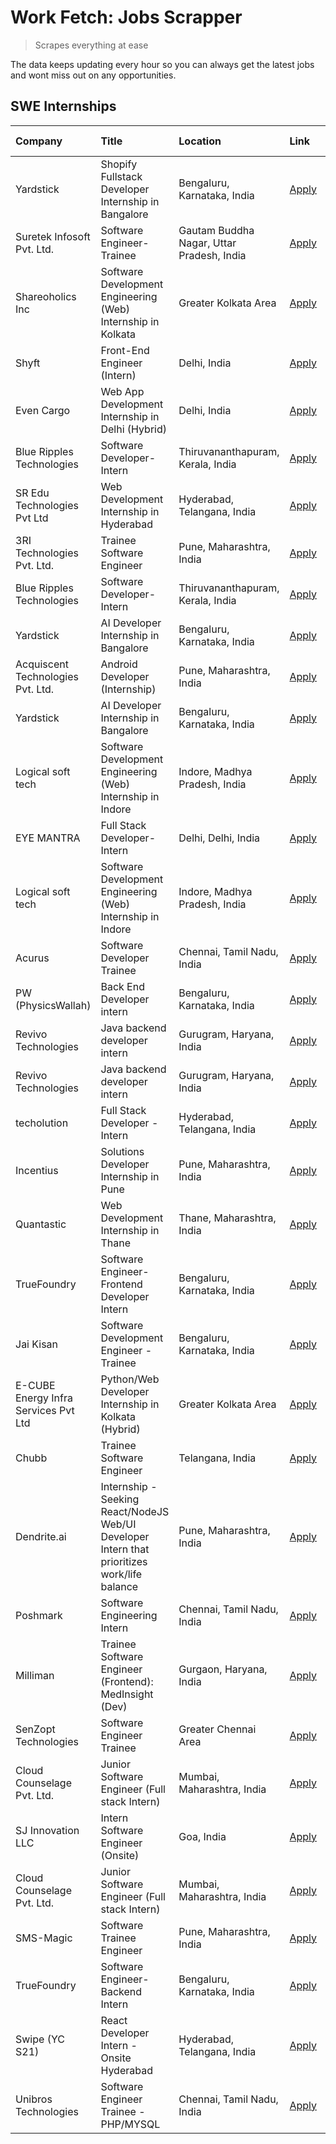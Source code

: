 # Work Fetch: Jobs Scrapper
> Scrapes everything at ease

The data keeps updating every hour so you can always get the latest jobs and wont miss out on any opportunities.

## SWE Internships
<!--START_SECTION:workfetch-->
| Company                              | Title                                                                                        | Location                                  | Link                                                                                                                                                                                                                                                                                                            | Date Posted   |
|:-------------------------------------|:---------------------------------------------------------------------------------------------|:------------------------------------------|:----------------------------------------------------------------------------------------------------------------------------------------------------------------------------------------------------------------------------------------------------------------------------------------------------------------|:--------------|
| Yardstick                            | Shopify Fullstack Developer Internship in Bangalore                                          | Bengaluru, Karnataka, India               | [Apply](https://in.linkedin.com/jobs/view/shopify-fullstack-developer-internship-in-bangalore-at-yardstick-3917652092?position=39&pageNum=0&refId=4RAA6uGlXykkilohA%2F%2BA9Q%3D%3D&trackingId=8DVt6z6XOAQcJ1pNIxybTg%3D%3D&trk=public_jobs_jserp-result_search-card)                                            | 2024-05-04    |
| Suretek Infosoft Pvt. Ltd.           | Software Engineer-Trainee                                                                    | Gautam Buddha Nagar, Uttar Pradesh, India | [Apply](https://in.linkedin.com/jobs/view/software-engineer-trainee-at-suretek-infosoft-pvt-ltd-3916999948?position=40&pageNum=0&refId=4RAA6uGlXykkilohA%2F%2BA9Q%3D%3D&trackingId=I9UiJ88fDAxiScTNcP6GYg%3D%3D&trk=public_jobs_jserp-result_search-card)                                                       | 2024-05-04    |
| Shareoholics Inc                     | Software Development Engineering (Web) Internship in Kolkata                                 | Greater Kolkata Area                      | [Apply](https://in.linkedin.com/jobs/view/software-development-engineering-web-internship-in-kolkata-at-shareoholics-inc-3917065308?position=4&pageNum=0&refId=4RAA6uGlXykkilohA%2F%2BA9Q%3D%3D&trackingId=AhM8yYSrac%2BmhsBsC1mBWg%3D%3D&trk=public_jobs_jserp-result_search-card)                             | 2024-05-03    |
| Shyft                                | Front-End Engineer (Intern)                                                                  | Delhi, India                              | [Apply](https://in.linkedin.com/jobs/view/front-end-engineer-intern-at-shyft-3916687657?position=44&pageNum=0&refId=4RAA6uGlXykkilohA%2F%2BA9Q%3D%3D&trackingId=hjl5Rj0hd%2BpdfMI4BvExSQ%3D%3D&trk=public_jobs_jserp-result_search-card)                                                                        | 2024-05-03    |
| Even Cargo                           | Web App Development Internship in Delhi (Hybrid)                                             | Delhi, India                              | [Apply](https://in.linkedin.com/jobs/view/web-app-development-internship-in-delhi-hybrid-at-even-cargo-3916399733?position=55&pageNum=0&refId=4RAA6uGlXykkilohA%2F%2BA9Q%3D%3D&trackingId=5qG%2BXq0Q1iS9KbNz7ryWyQ%3D%3D&trk=public_jobs_jserp-result_search-card)                                              | 2024-05-02    |
| Blue Ripples Technologies            | Software Developer- Intern                                                                   | Thiruvananthapuram, Kerala, India         | [Apply](https://in.linkedin.com/jobs/view/software-developer-intern-at-blue-ripples-technologies-3913669644?position=32&pageNum=0&refId=4RAA6uGlXykkilohA%2F%2BA9Q%3D%3D&trackingId=dfa4gwRK0QSTl91xDthOtA%3D%3D&trk=public_jobs_jserp-result_search-card)                                                      | 2024-05-01    |
| SR Edu Technologies Pvt Ltd          | Web Development Internship in Hyderabad                                                      | Hyderabad, Telangana, India               | [Apply](https://in.linkedin.com/jobs/view/web-development-internship-in-hyderabad-at-sr-edu-technologies-pvt-ltd-3915582854?position=42&pageNum=0&refId=4RAA6uGlXykkilohA%2F%2BA9Q%3D%3D&trackingId=jLwCKyrniswKvAgHv9e3TQ%3D%3D&trk=public_jobs_jserp-result_search-card)                                      | 2024-05-01    |
| 3RI Technologies Pvt. Ltd.           | Trainee Software Engineer                                                                    | Pune, Maharashtra, India                  | [Apply](https://in.linkedin.com/jobs/view/trainee-software-engineer-at-3ri-technologies-pvt-ltd-3912869178?position=59&pageNum=0&refId=4RAA6uGlXykkilohA%2F%2BA9Q%3D%3D&trackingId=4xs2tIcaiXMQ37pvwqkLGA%3D%3D&trk=public_jobs_jserp-result_search-card)                                                       | 2024-05-01    |
| Blue Ripples Technologies            | Software Developer- Intern                                                                   | Thiruvananthapuram, Kerala, India         | [Apply](https://in.linkedin.com/jobs/view/software-developer-intern-at-blue-ripples-technologies-3913669644?position=7&pageNum=2&refId=x9wfyLXhz366MFxoo3Cu0w%3D%3D&trackingId=Jwmfjz7lhQU5302XsglTHA%3D%3D&trk=public_jobs_jserp-result_search-card)                                                           | 2024-05-01    |
| Yardstick                            | AI Developer Internship in Bangalore                                                         | Bengaluru, Karnataka, India               | [Apply](https://in.linkedin.com/jobs/view/ai-developer-internship-in-bangalore-at-yardstick-3912040150?position=31&pageNum=0&refId=4RAA6uGlXykkilohA%2F%2BA9Q%3D%3D&trackingId=kvXaCDd%2BjCIC18MMl5z22A%3D%3D&trk=public_jobs_jserp-result_search-card)                                                         | 2024-04-26    |
| Acquiscent Technologies Pvt. Ltd.    | Android Developer (Internship)                                                               | Pune, Maharashtra, India                  | [Apply](https://in.linkedin.com/jobs/view/android-developer-internship-at-acquiscent-technologies-pvt-ltd-3909395375?position=53&pageNum=0&refId=4RAA6uGlXykkilohA%2F%2BA9Q%3D%3D&trackingId=iOM3rFYcaEjL1JskzAUB8g%3D%3D&trk=public_jobs_jserp-result_search-card)                                             | 2024-04-26    |
| Yardstick                            | AI Developer Internship in Bangalore                                                         | Bengaluru, Karnataka, India               | [Apply](https://in.linkedin.com/jobs/view/ai-developer-internship-in-bangalore-at-yardstick-3912040150?position=6&pageNum=2&refId=x9wfyLXhz366MFxoo3Cu0w%3D%3D&trackingId=tKgukB7l4v4pkFCmtMkubw%3D%3D&trk=public_jobs_jserp-result_search-card)                                                                | 2024-04-26    |
| Logical soft tech                    | Software Development Engineering (Web) Internship in Indore                                  | Indore, Madhya Pradesh, India             | [Apply](https://in.linkedin.com/jobs/view/software-development-engineering-web-internship-in-indore-at-logical-soft-tech-3911339813?position=28&pageNum=0&refId=4RAA6uGlXykkilohA%2F%2BA9Q%3D%3D&trackingId=I%2BXolWwgdaZDszrb%2FGP12w%3D%3D&trk=public_jobs_jserp-result_search-card)                          | 2024-04-25    |
| EYE MANTRA                           | Full Stack Developer- Intern                                                                 | Delhi, Delhi, India                       | [Apply](https://in.linkedin.com/jobs/view/full-stack-developer-intern-at-eye-mantra-3909036272?position=46&pageNum=0&refId=4RAA6uGlXykkilohA%2F%2BA9Q%3D%3D&trackingId=9smdi4VItSmpz69gDl5JeA%3D%3D&trk=public_jobs_jserp-result_search-card)                                                                   | 2024-04-25    |
| Logical soft tech                    | Software Development Engineering (Web) Internship in Indore                                  | Indore, Madhya Pradesh, India             | [Apply](https://in.linkedin.com/jobs/view/software-development-engineering-web-internship-in-indore-at-logical-soft-tech-3911339813?position=3&pageNum=2&refId=x9wfyLXhz366MFxoo3Cu0w%3D%3D&trackingId=F1c2Y6DezWAwfGN8cm5bJg%3D%3D&trk=public_jobs_jserp-result_search-card)                                   | 2024-04-25    |
| Acurus                               | Software Developer Trainee                                                                   | Chennai, Tamil Nadu, India                | [Apply](https://in.linkedin.com/jobs/view/software-developer-trainee-at-acurus-3907363844?position=21&pageNum=0&refId=4RAA6uGlXykkilohA%2F%2BA9Q%3D%3D&trackingId=Hmu3Bzj8R50SfpfiKE193w%3D%3D&trk=public_jobs_jserp-result_search-card)                                                                        | 2024-04-23    |
| PW (PhysicsWallah)                   | Back End Developer intern                                                                    | Bengaluru, Karnataka, India               | [Apply](https://in.linkedin.com/jobs/view/back-end-developer-intern-at-pw-physicswallah-3907293630?position=20&pageNum=0&refId=4RAA6uGlXykkilohA%2F%2BA9Q%3D%3D&trackingId=bJSYXW%2B8iBFqcd5bjZPYRA%3D%3D&trk=public_jobs_jserp-result_search-card)                                                             | 2024-04-22    |
| Revivo Technologies                  | Java backend developer intern                                                                | Gurugram, Haryana, India                  | [Apply](https://in.linkedin.com/jobs/view/java-backend-developer-intern-at-revivo-technologies-3906034446?position=35&pageNum=0&refId=4RAA6uGlXykkilohA%2F%2BA9Q%3D%3D&trackingId=x9zuDiSaohHL3qBENXIOeQ%3D%3D&trk=public_jobs_jserp-result_search-card)                                                        | 2024-04-19    |
| Revivo Technologies                  | Java backend developer intern                                                                | Gurugram, Haryana, India                  | [Apply](https://in.linkedin.com/jobs/view/java-backend-developer-intern-at-revivo-technologies-3906034446?position=10&pageNum=2&refId=x9wfyLXhz366MFxoo3Cu0w%3D%3D&trackingId=1ZDVpG6Ih81MrJnELz1M4w%3D%3D&trk=public_jobs_jserp-result_search-card)                                                            | 2024-04-19    |
| techolution                          | Full Stack Developer - Intern                                                                | Hyderabad, Telangana, India               | [Apply](https://in.linkedin.com/jobs/view/full-stack-developer-intern-at-techolution-3904814977?position=38&pageNum=0&refId=4RAA6uGlXykkilohA%2F%2BA9Q%3D%3D&trackingId=jqGngWeXQiDOhTUk0kdwkQ%3D%3D&trk=public_jobs_jserp-result_search-card)                                                                  | 2024-04-18    |
| Incentius                            | Solutions Developer Internship in Pune                                                       | Pune, Maharashtra, India                  | [Apply](https://in.linkedin.com/jobs/view/solutions-developer-internship-in-pune-at-incentius-3904329499?position=10&pageNum=0&refId=4RAA6uGlXykkilohA%2F%2BA9Q%3D%3D&trackingId=kxomnxiCNdQtuF4BPy3DEQ%3D%3D&trk=public_jobs_jserp-result_search-card)                                                         | 2024-04-17    |
| Quantastic                           | Web Development Internship in Thane                                                          | Thane, Maharashtra, India                 | [Apply](https://in.linkedin.com/jobs/view/web-development-internship-in-thane-at-quantastic-3888221292?position=58&pageNum=0&refId=4RAA6uGlXykkilohA%2F%2BA9Q%3D%3D&trackingId=zSMDhEtVF8U%2FpATOZKzvkw%3D%3D&trk=public_jobs_jserp-result_search-card)                                                         | 2024-04-08    |
| TrueFoundry                          | Software Engineer- Frontend Developer Intern                                                 | Bengaluru, Karnataka, India               | [Apply](https://in.linkedin.com/jobs/view/software-engineer-frontend-developer-intern-at-truefoundry-3887320206?position=19&pageNum=0&refId=4RAA6uGlXykkilohA%2F%2BA9Q%3D%3D&trackingId=kCjgC0OF4q5hNuOnqolymg%3D%3D&trk=public_jobs_jserp-result_search-card)                                                  | 2024-04-05    |
| Jai Kisan                            | Software Development Engineer - Trainee                                                      | Bengaluru, Karnataka, India               | [Apply](https://in.linkedin.com/jobs/view/software-development-engineer-trainee-at-jai-kisan-3913911193?position=25&pageNum=0&refId=4RAA6uGlXykkilohA%2F%2BA9Q%3D%3D&trackingId=C75fpukTblKvhfijTblxpw%3D%3D&trk=public_jobs_jserp-result_search-card)                                                          | 2024-04-04    |
| E-CUBE Energy Infra Services Pvt Ltd | Python/Web Developer Internship in Kolkata (Hybrid)                                          | Greater Kolkata Area                      | [Apply](https://in.linkedin.com/jobs/view/python-web-developer-internship-in-kolkata-hybrid-at-e-cube-energy-infra-services-pvt-ltd-3882160442?position=6&pageNum=0&refId=4RAA6uGlXykkilohA%2F%2BA9Q%3D%3D&trackingId=SoZjPGTMAn4e0WGe%2FWyDEw%3D%3D&trk=public_jobs_jserp-result_search-card)                  | 2024-04-02    |
| Chubb                                | Trainee Software Engineer                                                                    | Telangana, India                          | [Apply](https://in.linkedin.com/jobs/view/trainee-software-engineer-at-chubb-3909641440?position=23&pageNum=0&refId=4RAA6uGlXykkilohA%2F%2BA9Q%3D%3D&trackingId=uIGAHa6wRej%2BsodjenUTsQ%3D%3D&trk=public_jobs_jserp-result_search-card)                                                                        | 2024-03-30    |
| Dendrite.ai                          | Internship - Seeking React/NodeJS Web/UI Developer Intern that prioritizes work/life balance | Pune, Maharashtra, India                  | [Apply](https://in.linkedin.com/jobs/view/internship-seeking-react-nodejs-web-ui-developer-intern-that-prioritizes-work-life-balance-at-dendrite-ai-3853583200?position=43&pageNum=0&refId=4RAA6uGlXykkilohA%2F%2BA9Q%3D%3D&trackingId=iY%2FeJjM9Mx7XZR8Hx3RC8A%3D%3D&trk=public_jobs_jserp-result_search-card) | 2024-03-12    |
| Poshmark                             | Software Engineering Intern                                                                  | Chennai, Tamil Nadu, India                | [Apply](https://in.linkedin.com/jobs/view/software-engineering-intern-at-poshmark-3846946793?position=11&pageNum=0&refId=4RAA6uGlXykkilohA%2F%2BA9Q%3D%3D&trackingId=z%2BL1i4dPYLKj02eSEzthfQ%3D%3D&trk=public_jobs_jserp-result_search-card)                                                                   | 2024-03-05    |
| Milliman                             | Trainee Software Engineer (Frontend): MedInsight (Dev)                                       | Gurgaon, Haryana, India                   | [Apply](https://in.linkedin.com/jobs/view/trainee-software-engineer-frontend-medinsight-dev-at-milliman-3792874280?position=8&pageNum=0&refId=4RAA6uGlXykkilohA%2F%2BA9Q%3D%3D&trackingId=5WTp4UOGixfj49o9zvbbRw%3D%3D&trk=public_jobs_jserp-result_search-card)                                                | 2024-03-01    |
| SenZopt Technologies                 | Software Engineer Trainee                                                                    | Greater Chennai Area                      | [Apply](https://in.linkedin.com/jobs/view/software-engineer-trainee-at-senzopt-technologies-3827688781?position=41&pageNum=0&refId=4RAA6uGlXykkilohA%2F%2BA9Q%3D%3D&trackingId=YjqLkY%2FihuXn4OQVCQaiNA%3D%3D&trk=public_jobs_jserp-result_search-card)                                                         | 2024-02-12    |
| Cloud Counselage Pvt. Ltd.           | Junior Software Engineer (Full stack Intern)                                                 | Mumbai, Maharashtra, India                | [Apply](https://in.linkedin.com/jobs/view/junior-software-engineer-full-stack-intern-at-cloud-counselage-pvt-ltd-3803132814?position=33&pageNum=0&refId=4RAA6uGlXykkilohA%2F%2BA9Q%3D%3D&trackingId=9h5Fj6LDPkK8M2mxP03F5A%3D%3D&trk=public_jobs_jserp-result_search-card)                                      | 2024-01-11    |
| SJ Innovation LLC                    | Intern Software Engineer (Onsite)                                                            | Goa, India                                | [Apply](https://in.linkedin.com/jobs/view/intern-software-engineer-onsite-at-sj-innovation-llc-3799959011?position=54&pageNum=0&refId=4RAA6uGlXykkilohA%2F%2BA9Q%3D%3D&trackingId=fqCOE0I%2Fa%2FJnfTd7PK2hGA%3D%3D&trk=public_jobs_jserp-result_search-card)                                                    | 2024-01-11    |
| Cloud Counselage Pvt. Ltd.           | Junior Software Engineer (Full stack Intern)                                                 | Mumbai, Maharashtra, India                | [Apply](https://in.linkedin.com/jobs/view/junior-software-engineer-full-stack-intern-at-cloud-counselage-pvt-ltd-3803132814?position=8&pageNum=2&refId=x9wfyLXhz366MFxoo3Cu0w%3D%3D&trackingId=pM043rjppbjejE2%2FUc5zig%3D%3D&trk=public_jobs_jserp-result_search-card)                                         | 2024-01-11    |
| SMS-Magic                            | Software Trainee Engineer                                                                    | Pune, Maharashtra, India                  | [Apply](https://in.linkedin.com/jobs/view/software-trainee-engineer-at-sms-magic-3761409781?position=36&pageNum=0&refId=4RAA6uGlXykkilohA%2F%2BA9Q%3D%3D&trackingId=dxHRQERkcqRXwlSasiUNWQ%3D%3D&trk=public_jobs_jserp-result_search-card)                                                                      | 2023-11-16    |
| TrueFoundry                          | Software Engineer-Backend Intern                                                             | Bengaluru, Karnataka, India               | [Apply](https://in.linkedin.com/jobs/view/software-engineer-backend-intern-at-truefoundry-3779508170?position=37&pageNum=0&refId=4RAA6uGlXykkilohA%2F%2BA9Q%3D%3D&trackingId=Mjf5jYybedJcTClnKaFOGw%3D%3D&trk=public_jobs_jserp-result_search-card)                                                             | 2023-11-10    |
| Swipe (YC S21)                       | React Developer Intern - Onsite Hyderabad                                                    | Hyderabad, Telangana, India               | [Apply](https://in.linkedin.com/jobs/view/react-developer-intern-onsite-hyderabad-at-swipe-yc-s21-3737600089?position=48&pageNum=0&refId=4RAA6uGlXykkilohA%2F%2BA9Q%3D%3D&trackingId=0DFcWue96Dv3JxP3JMludw%3D%3D&trk=public_jobs_jserp-result_search-card)                                                     | 2023-10-13    |
| Unibros Technologies                 | Software Engineer Trainee - PHP/MYSQL                                                        | Chennai, Tamil Nadu, India                | [Apply](https://in.linkedin.com/jobs/view/software-engineer-trainee-php-mysql-at-unibros-technologies-3656599241?position=45&pageNum=0&refId=4RAA6uGlXykkilohA%2F%2BA9Q%3D%3D&trackingId=EgQBCipnlICD7Dga5dvf%2Fw%3D%3D&trk=public_jobs_jserp-result_search-card)                                               | 2023-06-12    |
<!--END_SECTION:workfetch-->

